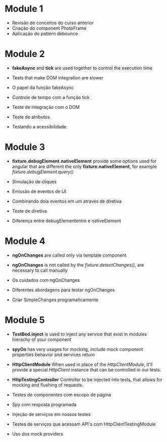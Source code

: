 # Module 1
- Revisão de conceitos do curso anterior
- Criação do component PhotoFrame
- Aplicação do pattern debounce

# Module 2
- **fakeAsync** and **tick** are used together to control the execution time
- Tests that make DOM integration are slower

- O papel da função fakeAsync
- Controle de tempo com a função tick
- Teste de integração com o DOM
- Teste de atributos
- Testando a acessibilidade

# Module 3
- **fixture.debugElement.nativeElement** provide some options used for angular that are different the only
    **fixture.nativeElement**, for example *fixture.debugElement.query()* 

- Simulação de cliques
- Emissão de eventos de UI
- Combinando dois eventos em um através de diretiva
- Teste de diretiva
- Diferença entre debugElemententre e nativeElement

# Module 4
- **ngOnChanges** are called only via template component
- **ngOnChanges** is not called by the *fixture.detectChanges()*, are necessary to call manually 

- Os cuidados com ngOnChanges
- Diferentes abordagens para testar ngOnChanges
- Criar SimpleChanges programaticamente

# Module 5
- **TestBed.inject** is used to inject any service that exist in modules hierachy of your component
- **spyOn** has very usages for mocking, include mock component properties  behavior and services return
- **HttpClientModule** When used in place of the *HttpClientModule*, it'll provide a special *HttpClient* instance that can be controlled in our tests.
- **HttpTestingController** Controller to be injected into tests, that allows for mocking and flushing of requests.

- Testes de componentes com escopo de página
- Spy com resposta programada
- Injeção de serviços em nossos testes
- Testes de serviços que acessam API's com HttpClientTestingModule
- Uso dos mock providers

